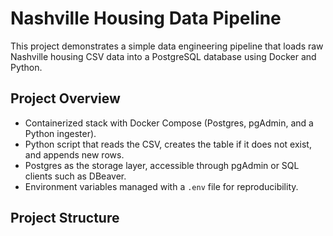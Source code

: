 # Nashville Housing Data Pipeline

This project demonstrates a simple data engineering pipeline that loads raw Nashville housing CSV data into a PostgreSQL database using Docker and Python.

## Project Overview
- Containerized stack with Docker Compose (Postgres, pgAdmin, and a Python ingester).
- Python script that reads the CSV, creates the table if it does not exist, and appends new rows.
- Postgres as the storage layer, accessible through pgAdmin or SQL clients such as DBeaver.
- Environment variables managed with a `.env` file for reproducibility.

## Project Structure
